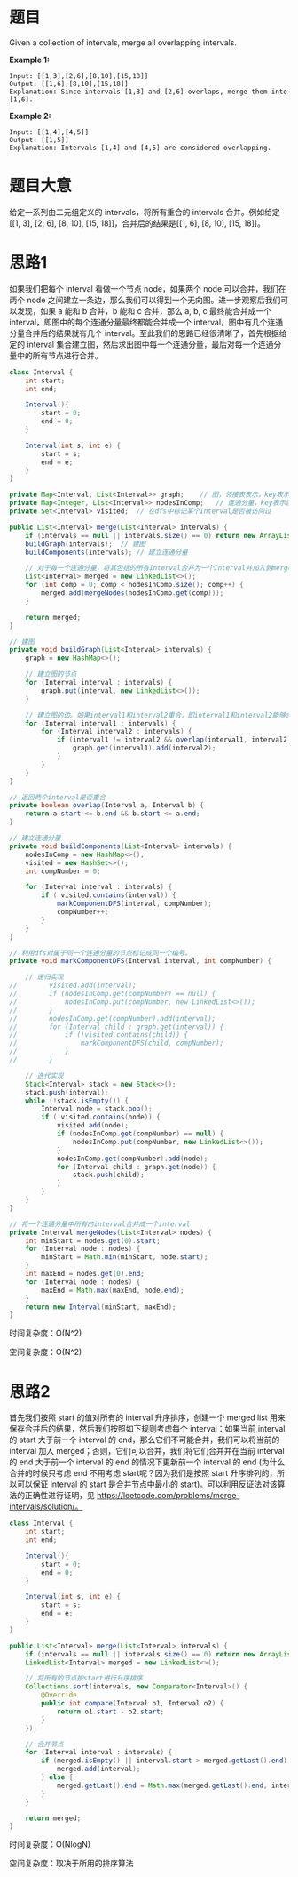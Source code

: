 # 题目

Given a collection of intervals, merge all overlapping intervals.

**Example 1:**

```
Input: [[1,3],[2,6],[8,10],[15,18]]
Output: [[1,6],[8,10],[15,18]]
Explanation: Since intervals [1,3] and [2,6] overlaps, merge them into [1,6].
```

**Example 2:**

```
Input: [[1,4],[4,5]]
Output: [[1,5]]
Explanation: Intervals [1,4] and [4,5] are considered overlapping.
```

# 题目大意

给定一系列由二元组定义的 intervals，将所有重合的 intervals 合并。例如给定 [[1, 3], [2, 6], [8, 10], [15, 18]]，合并后的结果是[[1, 6], [8, 10], [15, 18]]。

# 思路1

如果我们把每个 interval 看做一个节点 node，如果两个 node 可以合并，我们在两个 node 之间建立一条边，那么我们可以得到一个无向图。进一步观察后我们可以发现，如果 a 能和 b 合并，b 能和 c 合并，那么 a, b, c 最终能合并成一个 interval，即图中的每个连通分量最终都能合并成一个 interval，图中有几个连通分量合并后的结果就有几个 interval。至此我们的思路已经很清晰了，首先根据给定的 interval 集合建立图，然后求出图中每一个连通分量，最后对每一个连通分量中的所有节点进行合并。

```java
class Interval {
    int start;
    int end;

    Interval(){
        start = 0;
        end = 0;
    }

    Interval(int s, int e) {
        start = s;
        end = e;
    }
}

private Map<Interval, List<Interval>> graph;	// 图，邻接表表示，key表示Interval，value表示和该Interval相邻的Interval集合
private Map<Integer, List<Interval>> nodesInComp;	// 连通分量，key表示连通分量的编号，value表示该连通分量所表示的所有Interval
private Set<Interval> visited;	// 在dfs中标记某个Interval是否被访问过

public List<Interval> merge(List<Interval> intervals) {
    if (intervals == null || intervals.size() == 0) return new ArrayList<>();
    buildGraph(intervals);	// 建图
    buildComponents(intervals);	// 建立连通分量

    // 对于每一个连通分量，将其包括的所有Interval合并为一个Interval并加入到merged中
    List<Interval> merged = new LinkedList<>();
    for (int comp = 0; comp < nodesInComp.size(); comp++) {
        merged.add(mergeNodes(nodesInComp.get(comp)));
    }

    return merged;
}

// 建图
private void buildGraph(List<Interval> intervals) {
    graph = new HashMap<>();

    // 建立图的节点
    for (Interval interval : intervals) {
        graph.put(interval, new LinkedList<>());
    }

    // 建立图的边。如果interval1和interval2重合，即interval1和interval2能够合并为1个interval，那么分别建立u到v的边和v到u的边
    for (Interval interval1 : intervals) {
        for (Interval interval2 : intervals) {
            if (interval1 != interval2 && overlap(interval1, interval2)) {
                graph.get(interval1).add(interval2);
            }
        }
    }
}

// 返回两个interval是否重合
private boolean overlap(Interval a, Interval b) {
    return a.start <= b.end && b.start <= a.end;
}

// 建立连通分量
private void buildComponents(List<Interval> intervals) {
    nodesInComp = new HashMap<>();
    visited = new HashSet<>();
    int compNumber = 0;

    for (Interval interval : intervals) {
        if (!visited.contains(interval)) {
            markComponentDFS(interval, compNumber);
            compNumber++;
        }
    }
}

// 利用dfs对属于同一个连通分量的节点标记成同一个编号。
private void markComponentDFS(Interval interval, int compNumber) {

    // 递归实现
//        visited.add(interval);
//        if (nodesInComp.get(compNumber) == null) {
//            nodesInComp.put(compNumber, new LinkedList<>());
//        }
//        nodesInComp.get(compNumber).add(interval);
//        for (Interval child : graph.get(interval)) {
//            if (!visited.contains(child)) {
//                markComponentDFS(child, compNumber);
//            }
//        }

    // 迭代实现
    Stack<Interval> stack = new Stack<>();
    stack.push(interval);
    while (!stack.isEmpty()) {
        Interval node = stack.pop();
        if (!visited.contains(node)) {
            visited.add(node);
            if (nodesInComp.get(compNumber) == null) {
                nodesInComp.put(compNumber, new LinkedList<>());
            }
            nodesInComp.get(compNumber).add(node);
            for (Interval child : graph.get(node)) {
                stack.push(child);
            }
        }
    }
}

// 将一个连通分量中所有的interval合并成一个interval
private Interval mergeNodes(List<Interval> nodes) {
    int minStart = nodes.get(0).start;
    for (Interval node : nodes) {
        minStart = Math.min(minStart, node.start);
    }
    int maxEnd = nodes.get(0).end;
    for (Interval node : nodes) {
        maxEnd = Math.max(maxEnd, node.end);
    }
    return new Interval(minStart, maxEnd);
}
```

时间复杂度：O(N^2)

空间复杂度：O(N^2)

# 思路2

首先我们按照 start 的值对所有的 interval 升序排序，创建一个 merged list 用来保存合并后的结果，然后我们按照如下规则考虑每个 interval：如果当前 interval 的 start 大于前一个 interval 的 end，那么它们不可能合并，我们可以将当前的 interval 加入 merged；否则，它们可以合并，我们将它们合并并在当前 interval 的 end 大于前一个 interval 的 end 的情况下更新前一个 interval 的 end (为什么合并的时候只考虑 end 不用考虑 start呢？因为我们是按照 start 升序排列的，所以可以保证 interval 的 start 是合并节点中最小的 start)。可以利用反证法对该算法的正确性进行证明，见 https://leetcode.com/problems/merge-intervals/solution/。

```java
class Interval {
    int start;
    int end;

    Interval(){
        start = 0;
        end = 0;
    }

    Interval(int s, int e) {
        start = s;
        end = e;
    }
}

public List<Interval> merge(List<Interval> intervals) {
    if (intervals == null || intervals.size() == 0) return new ArrayList<>();
    LinkedList<Interval> merged = new LinkedList<>();

    // 将所有的节点按start进行升序排序
    Collections.sort(intervals, new Comparator<Interval>() {
        @Override
        public int compare(Interval o1, Interval o2) {
            return o1.start - o2.start;
        }
    });

    // 合并节点
    for (Interval interval : intervals) {
        if (merged.isEmpty() || interval.start > merged.getLast().end) {
            merged.add(interval);
        } else {
            merged.getLast().end = Math.max(merged.getLast().end, interval.end);
        }
    }

    return merged;
}
```

时间复杂度：O(NlogN)

空间复杂度：取决于所用的排序算法